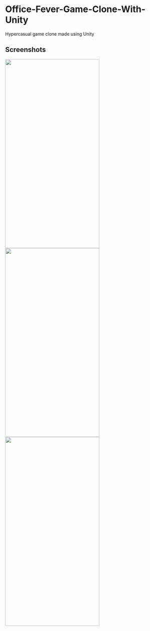 # Office-Fever-Game-Clone-With-Unity
Hypercasual game clone made using Unity

## Screenshots
<img src="https://camo.githubusercontent.com/cc8bb92b1d5e2e44821e245283dd921c4d910f6d63ca70fdfdd63d09e9bd57b3/68747470733a2f2f692e68697a6c69726573696d2e636f6d2f6a71356e6d6f322e676966" width="300" height="600">
<img src="https://camo.githubusercontent.com/25a0a4081a03b08c7a701464bfcfebc204b68d244fa666638e44edb31c5f09ca/68747470733a2f2f692e68697a6c69726573696d2e636f6d2f7065756f7465752e676966" width="300" height="600">
<img src="https://camo.githubusercontent.com/4a8613de5924a48d80d04b2c6dab1efecbe58d82ee62a3d467917467083d2116/68747470733a2f2f692e68697a6c69726573696d2e636f6d2f656b65727a63312e676966" width="300" height="600">

